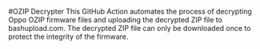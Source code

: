 #OZIP Decrypter
This GitHub Action automates the process of decrypting Oppo OZIP firmware files and uploading the decrypted ZIP file to bashupload.com. The decrypted ZIP file can only be downloaded once to protect the integrity of the firmware.
